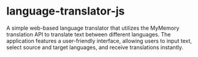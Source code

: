 # language-translator-js
A simple web-based language translator that utilizes the MyMemory translation API to translate text between different languages. The application features a user-friendly interface, allowing users to input text, select source and target languages, and receive translations instantly.
